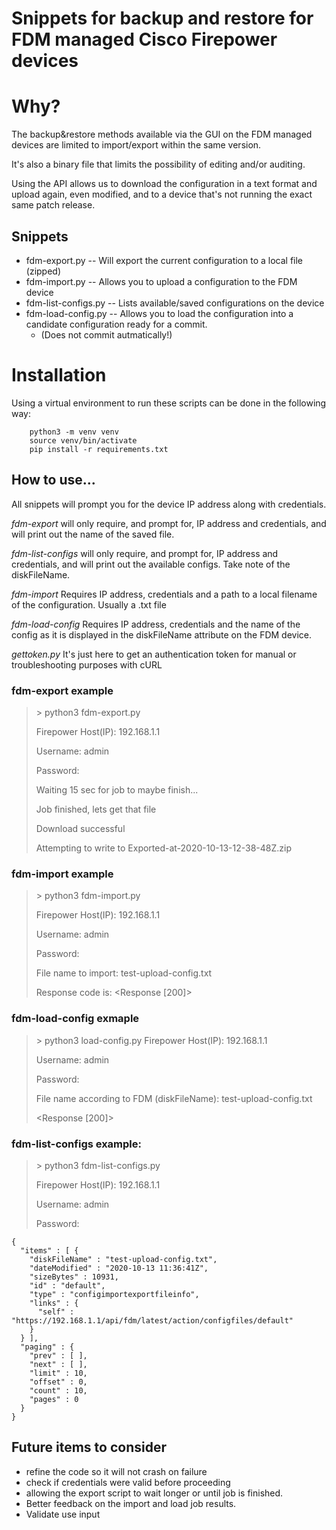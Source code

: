 # Snippets for backup and restore for FDM managed Cisco Firepower devices

# Why?

The backup&restore methods available via the GUI on the FDM managed devices are limited to import/export within the same version.

It's also a binary file that limits the possibility of editing and/or auditing.

Using the API allows us to download the configuration in a text format and upload again, even modified, and to a device that's not running the exact same patch release.




## Snippets

* fdm-export.py -- Will export the current configuration to a local file (zipped)
* fdm-import.py -- Allows you to upload a configuration to the FDM device
* fdm-list-configs.py -- Lists available/saved configurations on the device
* fdm-load-config.py -- Allows you to load the configuration into a candidate configuration ready for a commit.
  * (Does not commit autmatically!)

# Installation

Using a virtual environment to run these scripts can be done in the following way:

        python3 -m venv venv
        source venv/bin/activate
        pip install -r requirements.txt


## How to use...

All snippets will prompt you for the device IP address along with credentials.

*fdm-export* will only require, and prompt for, IP address and credentials, and will print out the name of the saved file.

*fdm-list-configs* will only require, and prompt for, IP address and credentials, and will print out the available configs. Take note of the diskFileName.

*fdm-import* Requires IP address, credentials and a path to a local filename of the configuration. Usually a .txt file

*fdm-load-config* Requires IP address, credentials and the name of the config as it is displayed in the diskFileName attribute on the FDM device.

*gettoken.py* It's just here to get an authentication token for manual or troubleshooting purposes with cURL

### fdm-export example
> \> python3 fdm-export.py
>
> Firepower Host(IP): 192.168.1.1
>
> Username: admin
>
> Password: 
>
> Waiting 15 sec for job to maybe finish...
>
> Job finished, lets get that file
>
> Download successful
>
> Attempting to write to Exported-at-2020-10-13-12-38-48Z.zip 


### fdm-import example
> \> python3 fdm-import.py 
>
> Firepower Host(IP): 192.168.1.1
>
> Username: admin
>
> Password: 
>
> File name to import: test-upload-config.txt
>
> Response code is: <Response [200]>
>

### fdm-load-config exmaple

> \> python3 load-config.py 
> Firepower Host(IP): 192.168.1.1
>
> Username: admin
>
> Password: 
>
> File name according to FDM (diskFileName): test-upload-config.txt
>
> <Response [200]>
>

### fdm-list-configs example:
>
> \> python3 fdm-list-configs.py 
>
> Firepower Host(IP): 192.168.1.1
>
> Username: admin
>
> Password: 
>
```
{
  "items" : [ {
    "diskFileName" : "test-upload-config.txt",
    "dateModified" : "2020-10-13 11:36:41Z",
    "sizeBytes" : 10931,
    "id" : "default",
    "type" : "configimportexportfileinfo",
    "links" : {
      "self" : "https://192.168.1.1/api/fdm/latest/action/configfiles/default"
    }
  } ],
  "paging" : {
    "prev" : [ ],
    "next" : [ ],
    "limit" : 10,
    "offset" : 0,
    "count" : 10,
    "pages" : 0
  }
}

```

## Future items to consider

* refine the code so it will not crash on failure
* check if credentials were valid before proceeding
* allowing the export script to wait longer or until job is finished.
* Better feedback on the import and load job results.
* Validate use input
